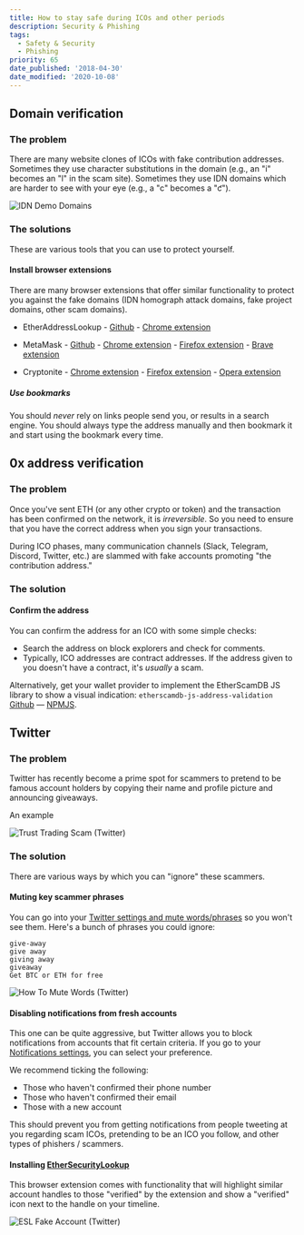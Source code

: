 ```yaml
---
title: How to stay safe during ICOs and other periods
description: Security & Phishing
tags:
  - Safety & Security
  - Phishing
priority: 65
date_published: '2018-04-30'
date_modified: '2020-10-08'
---
```


## Domain verification

### The problem

There are many website clones of ICOs with fake contribution addresses. Sometimes they use character substitutions in
the domain (e.g., an "i" becomes an "l" in the scam site). Sometimes they use IDN domains which are harder to see with your eye
(e.g., a "c" becomes a "ƈ").

![IDN Demo Domains](../assets/staying-safe/how-to-stay-safe/idn-demo-domains.png)

### The solutions

These are various tools that you can use to protect yourself.

#### Install browser extensions

There are many browser extensions that offer similar functionality to protect you against the fake domains (IDN homograph
attack domains, fake project domains, other scam domains).

- EtherAddressLookup -
  [Github](https://github.com/409H/EtherAddressLookup) -
  [Chrome extension](https://chrome.google.com/webstore/detail/etheraddresslookup/pdknmigbbbhmllnmgdfalmedcmcefdfn)

- MetaMask -
  [Github](https://github.com/MetaMask/metamask-extension) -
  [Chrome extension](https://chrome.google.com/webstore/detail/metamask/nkbihfbeogaeaoehlefnkodbefgpgknn) -
  [Firefox extension](https://addons.mozilla.org/en-US/firefox/addon/ether-metamask/) -
  [Brave extension](https://brave.com/)

- Cryptonite -
  [Chrome extension](https://chrome.google.com/webstore/detail/cryptonite-by-metacert/keghdcpemohlojlglbiegihkljkgnige) -
  [Firefox extension](https://addons.mozilla.org/en-US/firefox/addon/cryptonite-by-metacert/) -
  [Opera extension](https://addons.opera.com/en/extensions/details/cryptonite-by-metacert/)

##### Use bookmarks

You should _never_ rely on links people send you, or results in a search engine. You should always type the address manually
and then bookmark it and start using the bookmark every time.

## 0x address verification

### The problem

Once you've sent ETH (or any other crypto or token) and the transaction has been confirmed on the network, it is _irreversible_. So you need to ensure that
you have the correct address when you sign your transactions.

During ICO phases, many communication channels (Slack, Telegram, Discord, Twitter, etc.) are slammed with fake accounts
promoting "the contribution address."

### The solution

#### Confirm the address

You can confirm the address for an ICO with some simple checks:

- Search the address on block explorers and check for comments.
- Typically, ICO addresses are contract addresses. If the address given to you doesn't have a contract, it's _usually_ a scam.

Alternatively, get your wallet provider to implement the EtherScamDB JS library to show a visual indication: `etherscamdb-js-address-validation` [Github](https://github.com/409H/etherscamdb-js-address-validation#etherscamdb-js-address-validation-package) &mdash; [NPMJS](https://www.npmjs.com/package/etherscamdb-js-address-validation).

## Twitter

### The problem

Twitter has recently become a prime spot for scammers to pretend to be famous account holders by copying their name and
profile picture and announcing giveaways.

An example

![Trust Trading Scam (Twitter)](../assets/staying-safe/how-to-stay-safe/trust-trading-scam-twitter.png)

### The solution

There are various ways by which you can "ignore" these scammers.

#### Muting key scammer phrases

You can go into your [Twitter settings and mute words/phrases](https://twitter.com/settings/muted_keywords) so you won't see them. Here's a bunch of phrases you could ignore:

```text
give-away
give away
giving away
giveaway
Get BTC or ETH for free
```

![How To Mute Words (Twitter)](../assets/staying-safe/how-to-stay-safe/how-to-mute-words-twitter.png)

#### Disabling notifications from fresh accounts

This one can be quite aggressive, but Twitter allows you to block notifications from accounts that fit certain
criteria. If you go to your [Notifications settings](https://twitter.com/settings/notifications_timeline), you can select
your preference.

We recommend ticking the following:

- Those who haven't confirmed their phone number
- Those who haven't confirmed their email
- Those with a new account

This should prevent you from getting notifications from people tweeting at you regarding scam ICOs, pretending to be an
ICO you follow, and other types of phishers / scammers.

#### Installing [EtherSecurityLookup](https://github.com/409H/EtherSecurityLookup#ethersecuritylookup)

This browser extension comes with functionality that will highlight similar account handles to those "verified" by the
extension and show a "verified" icon next to the handle on your timeline.

![ESL Fake Account (Twitter)](../assets/staying-safe/how-to-stay-safe/esl-fake-account-twitter.png)
